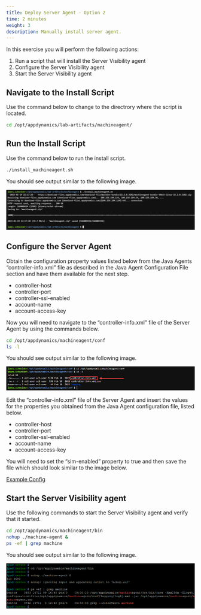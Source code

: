 ```yaml
---
title: Deploy Server Agent - Option 2
time: 2 minutes
weight: 3
description: Manually install server agent.
---
```


In this exercise you will perform the following actions:

1. Run a script that will install the Server Visibility agent
2. Configure the Server Visibility agent
3. Start the Server Visibility agent

## Navigate to the Install Script

Use the command below to change to the directrory where the script is located.

```bash
cd /opt/appdynamics/lab-artifacts/machineagent/
```

## Run the Install Script

Use the command below to run the install script.

```bash
./install_machineagent.sh
```

You should see output similar to the following image.

![Install Output](images/svm-install-02.png)

## Configure the Server Agent

Obtain the configuration property values listed below from the Java Agents “controller-info.xml” file as described in the Java Agent Configuration File section and have them available for the next step.

- controller-host
- controller-port
- controller-ssl-enabled
- account-name
- account-access-key

Now you will need to navigate to the “controller-info.xml” file of the Server Agent by using the commands below.

```bash
cd /opt/appdynamics/machineagent/conf
ls -l
```

You should see output similar to the following image.

![Output](images/svm-config-01.png)

Edit the “controller-info.xml” file of the Server Agent and insert the values for the properties you obtained from the Java Agent configuration file, listed below.

- controller-host
- controller-port
- controller-ssl-enabled
- account-name
- account-access-key

You will need to set the “sim-enabled” property to true and then save the file which should look similar to the image below.

[Example Config](images/svm-config-02.png)

## Start the Server Visibility agent

Use the following commands to start the Server Visibility agent and verify that it started.

```bash
cd /opt/appdynamics/machineagent/bin
nohup ./machine-agent &
ps -ef | grep machine
```

You should see output similar to the following image.

![Example Output](images/svm-install-01.png)



